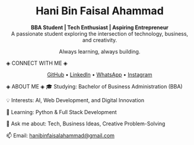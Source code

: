 <div align="center">
<h1>Hani Bin Faisal Ahammad</h1>
<strong>BBA Student | Tech Enthusiast | Aspiring Entrepreneur</strong>
</div>

<div align="center">
A passionate student exploring the intersection of technology, business, and creativity.





Always learning, always building.
</div>

◈ CONNECT WITH ME ◈
<div align="center">
<a href="https://www.google.com/search?q=https://github.com/hanibinfaisalahammad">GitHub</a> •
<a href="https://www.google.com/search?q=https://www.linkedin.com/in/hanibinfaisalahammad/">LinkedIn</a> •
<a href="https://www.google.com/search?q=https://wa.me/919074278564">WhatsApp</a> •
<a href="https://www.google.com/search?q=https://www.instagram.com/hanibinfaisalahammad/">Instagram</a>
</div>

◈ ABOUT ME ◈
🎓 Studying: Bachelor of Business Administration (BBA)

💡 Interests: AI, Web Development, and Digital Innovation

🌱 Learning: Python & Full Stack Development

💬 Ask me about: Tech, Business Ideas, Creative Problem-Solving

📫 Email: hanibinfaisalahammad@gmail.com

